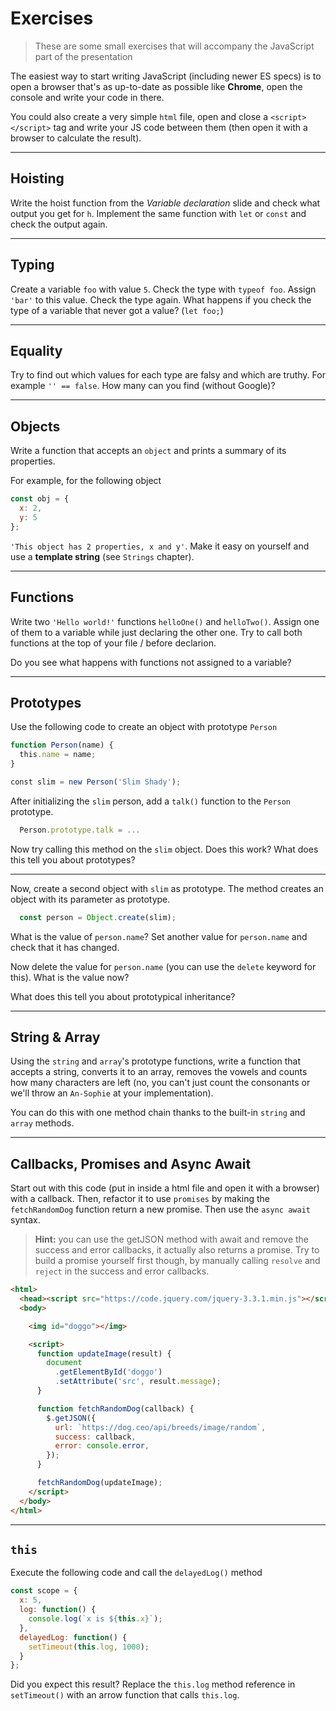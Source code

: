 # Exercises
> These are some small exercises that will accompany the JavaScript part of the presentation

The easiest way to start writing JavaScript (including newer ES specs) is to open a browser that's as up-to-date as possible like **Chrome**, open the console and write your code in there.

You could also create a very simple `html` file, open and close a `<script> </script>` tag and write your JS code between them (then open it with a browser to calculate the result).

---
## Hoisting
Write the hoist function from the _Variable declaration_ slide and check what output you get for `h`. Implement the same function with `let` or `const` and check the output again.

---
## Typing
Create a variable `foo` with value `5`. Check the type with `typeof foo`. Assign `'bar'` to this value. Check the type again. What happens if you check the type of a variable that never got a value? (`let foo;`)

---
## Equality
Try to find out which values for each type are falsy and which are truthy. For example `'' == false`. How many can you find (without Google)?

---
## Objects
Write a function that accepts an `object` and prints a summary of its properties.

For example, for the following object
````javascript
const obj = {
  x: 2,
  y: 5
};
````

`'This object has 2 properties, x and y'`. Make it easy on yourself and use a **template string** (see `Strings` chapter).

---
## Functions
Write two `'Hello world!'` functions `helloOne()` and `helloTwo()`. Assign one of them to a variable while just declaring the other one. Try to call both functions at the top of your file / before declarion. 

Do you see what happens with functions not assigned to a variable?

---
## Prototypes
Use the following code to create an object with prototype `Person`

````javascript
function Person(name) {
  this.name = name;
}

const slim = new Person('Slim Shady');
````

After initializing the `slim` person, add a `talk()` function to the `Person` prototype.

````javascript
  Person.prototype.talk = ...
````

Now try calling this method on the `slim` object. Does this work? What does this tell you about prototypes?

---
Now, create a second object with `slim` as prototype. The  method creates an object with its parameter as prototype.

````javascript
  const person = Object.create(slim);
````

What is the value of `person.name`? Set another value for `person.name` and check that it has changed.

Now delete the value for `person.name` (you can use the `delete` keyword for this). What is the value now?

What does this tell you about prototypical inheritance?

---
## String & Array
Using the `string` and `array`'s prototype functions, write a function that accepts a string, converts it to an array, removes the vowels and counts how many characters are left (no, you can't just count the consonants or we'll throw an `An-Sophie` at your implementation).

You can do this with one method chain thanks to the built-in `string` and `array` methods.

---
## Callbacks, Promises and Async Await
Start out with this code (put in inside a html file and open it with a browser) with a callback. 
Then, refactor it to use `promises` by making the `fetchRandomDog` function return a new promise. Then use the `async await` syntax. 
> **Hint:** you can use the getJSON method with await and remove the success and error callbacks, it actually also returns a promise. Try to build a promise yourself first though, by manually calling `resolve` and `reject` in the success and error callbacks.

````html
<html>
  <head><script src="https://code.jquery.com/jquery-3.3.1.min.js"></script></head>
  <body>

    <img id="doggo"></img>

    <script>
      function updateImage(result) {
        document
          .getElementById('doggo')
          .setAttribute('src', result.message);
      }

      function fetchRandomDog(callback) {
        $.getJSON({
          url: `https://dog.ceo/api/breeds/image/random`,
          success: callback,
          error: console.error,
        });
      }

      fetchRandomDog(updateImage);
    </script>
  </body>
</html>
````

---
## `this`

Execute the following code and call the `delayedLog()` method

````javascript
const scope = {
  x: 5,
  log: function() {
    console.log(`x is ${this.x}`);
  },
  delayedLog: function() {
    setTimeout(this.log, 1000);
  }   
};
````

Did you expect this result? Replace the `this.log` method reference in `setTimeout()` with an arrow function that calls `this.log`.